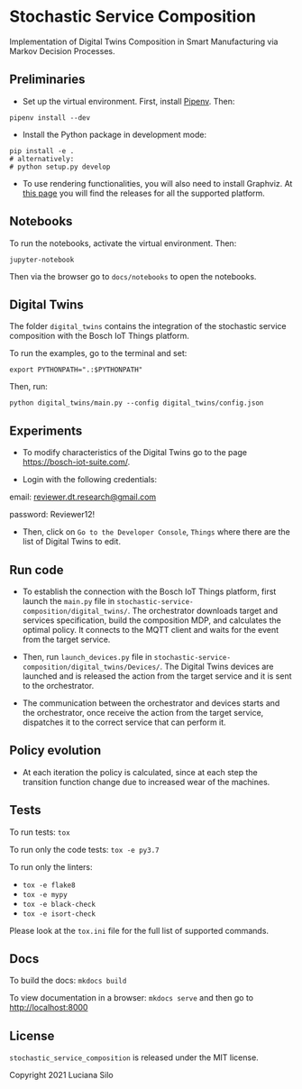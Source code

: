 # Stochastic Service Composition

Implementation of Digital Twins Composition in Smart Manufacturing via Markov Decision Processes.

## Preliminaries

- Set up the virtual environment. 
First, install [Pipenv](https://pipenv-fork.readthedocs.io/en/latest/).
Then:
```
pipenv install --dev
```

- Install the Python package in development mode:
```
pip install -e .
# alternatively:
# python setup.py develop 
```

- To use rendering functionalities, you will also need to install Graphviz. 
  At [this page](https://www.graphviz.org/download/) you will
  find the releases for all the supported platform.
  

## Notebooks

To run the notebooks, activate the virtual environment. Then:

```
jupyter-notebook
```

Then via the browser go to `docs/notebooks` to open the notebooks.

## Digital Twins

The folder `digital_twins` contains the integration of the 
stochastic service composition with the Bosch IoT Things platform.

To run the examples, go to the terminal and set:
```
export PYTHONPATH=".:$PYTHONPATH"
```

Then, run:
```
python digital_twins/main.py --config digital_twins/config.json
```

## Experiments 

- To modify characteristics of the Digital Twins go to the page https://bosch-iot-suite.com/.

- Login with the following credentials:

email: reviewer.dt.research@gmail.com

password: Reviewer12!

- Then, click on `Go to the Developer Console`, `Things` where there are the list of Digital Twins to edit.

## Run code

- To establish the connection with the Bosch IoT Things platform, first launch the `main.py` file in `stochastic-service-composition/digital_twins/`. The orchestrator  downloads target and services specification, build the composition MDP, and calculates the optimal policy. It connects to the MQTT client and waits for the event from the target service.

- Then, run `launch_devices.py` file in `stochastic-service-composition/digital_twins/Devices/`. The Digital Twins devices are launched and is released the action from the target service and it is sent to the orchestrator.

- The communication between the orchestrator and devices starts and the orchestrator, once receive the action from the target service, dispatches it to the correct service that can perform it.

## Policy evolution

- At each iteration the policy is calculated, since at each step the transition function change due to increased wear of the machines.


## Tests

To run tests: `tox`

To run only the code tests: `tox -e py3.7`

To run only the linters: 
- `tox -e flake8`
- `tox -e mypy`
- `tox -e black-check`
- `tox -e isort-check`

Please look at the `tox.ini` file for the full list of supported commands. 

## Docs

To build the docs: `mkdocs build`

To view documentation in a browser: `mkdocs serve`
and then go to [http://localhost:8000](http://localhost:8000)

## License

`stochastic_service_composition` is released under the MIT license.

Copyright 2021 Luciana Silo
